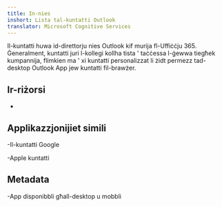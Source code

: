 ```yaml
---
title: In-nies
inshort: Lista tal-kuntatti Outlook
translator: Microsoft Cognitive Services
---
```


Il-kuntatti huwa id-direttorju nies Outlook kif murija fl-Uffiċċju 365.
Ġeneralment, kuntatti juri l-kollegi kollha tista ' taċċessa l-ġewwa tiegħek
kumpannija, flimkien ma ' xi kuntatti personalizzat li żidt permezz tad-desktop Outlook
App jew kuntatti fil-brawżer.

Ir-riżorsi
---------

-   

Applikazzjonijiet simili
--------------------

-Il-kuntatti Google

-Apple kuntatti

Metadata
--------

-App disponibbli għall-desktop u mobbli

